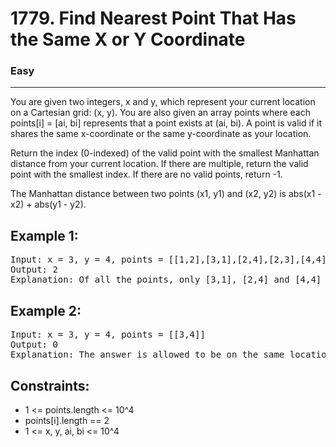 # 1779. Find Nearest Point That Has the Same X or Y Coordinate

### Easy

---

You are given two integers, x and y, which represent your current location on a Cartesian grid: (x, y). You are also given an array points where each points[i] = [ai, bi] represents that a point exists at (ai, bi). A point is valid if it shares the same x-coordinate or the same y-coordinate as your location.

Return the index (0-indexed) of the valid point with the smallest Manhattan distance from your current location. If there are multiple, return the valid point with the smallest index. If there are no valid points, return -1.

The Manhattan distance between two points (x1, y1) and (x2, y2) is abs(x1 - x2) + abs(y1 - y2).

## Example 1:

<pre>
Input: x = 3, y = 4, points = [[1,2],[3,1],[2,4],[2,3],[4,4]]
Output: 2
Explanation: Of all the points, only [3,1], [2,4] and [4,4] are valid. Of the valid points, [2,4] and [4,4] have the smallest Manhattan distance from your current location, with a distance of 1. [2,4] has the smallest index, so return 2.
</pre>

## Example 2:

<pre>
Input: x = 3, y = 4, points = [[3,4]]
Output: 0
Explanation: The answer is allowed to be on the same location as your current location.
</pre>

## Constraints:

- 1 <= points.length <= 10^4
- points[i].length == 2
- 1 <= x, y, ai, bi <= 10^4
